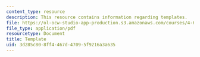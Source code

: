 ```yaml
---
content_type: resource
description: This resource contains information regarding templates.
file: https://ol-ocw-studio-app-production.s3.amazonaws.com/courses/4-605-introduction-to-the-history-and-theory-of-architecture-spring-2012/3d285c808ff4467d47095f9216a3a635_MIT4_605S12_lec_note_temp.pdf
file_type: application/pdf
resourcetype: Document
title: Template
uid: 3d285c80-8ff4-467d-4709-5f9216a3a635
---
```

